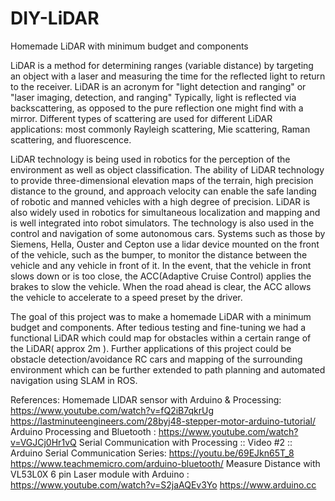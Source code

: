 # DIY-LiDAR
Homemade LiDAR with minimum budget and components

LiDAR is a method for determining ranges (variable distance) by targeting an object with a laser and measuring the time for the reflected light to return to the receiver. LiDAR is an acronym for "light detection and ranging" or "laser imaging, detection, and ranging" Typically, light is reflected via backscattering, as opposed to the pure reflection one might find with a mirror. Different types of scattering are used for different LiDAR applications: most commonly Rayleigh scattering, Mie scattering, Raman scattering, and fluorescence. 

LiDAR technology is being used in robotics for the perception of the environment as well as object classification. The ability of LiDAR technology to provide three-dimensional elevation maps of the terrain, high precision distance to the ground, and approach velocity can enable the safe landing of robotic and manned vehicles with a high degree of precision. LiDAR is also widely used in robotics for simultaneous localization and mapping and is well integrated into robot simulators. The technology is also used in the control and navigation of some autonomous cars. Systems such as those by Siemens, Hella, Ouster and Cepton use a lidar device mounted on the front of the vehicle, such as the bumper, to monitor the distance between the vehicle and any vehicle in front of it. In the event, that the vehicle in front slows down or is too close, the ACC(Adaptive Cruise Control) applies the brakes to slow the vehicle. When the road ahead is clear, the ACC allows the vehicle to accelerate to a speed preset by the driver.

The goal of this project was to make a homemade LiDAR with a minimum budget and components. After tedious testing and fine-tuning we had a functional LiDAR which could map for obstacles within a certain range of the LiDAR( approx 2m ). Further applications of this project could be obstacle detection/avoidance RC cars and mapping of the surrounding environment which can be further extended to path planning and automated navigation using SLAM in ROS.

References:
Homemade LIDAR sensor with Arduino & Processing: https://www.youtube.com/watch?v=fQ2iB7qkrUg
https://lastminuteengineers.com/28byj48-stepper-motor-arduino-tutorial/	
Arduino Processing and  Bluetooth : https://www.youtube.com/watch?v=VGJCj0Hr1vQ
Serial Communication with Processing :: Video #2 :: Arduino Serial Communication Series: https://youtu.be/69EJkn65T_8
https://www.teachmemicro.com/arduino-bluetooth/	
Measure Distance with VL53L0X 6 pin Laser module with Arduino : https://www.youtube.com/watch?v=S2jaAQEv3Yo
https://www.arduino.cc 
